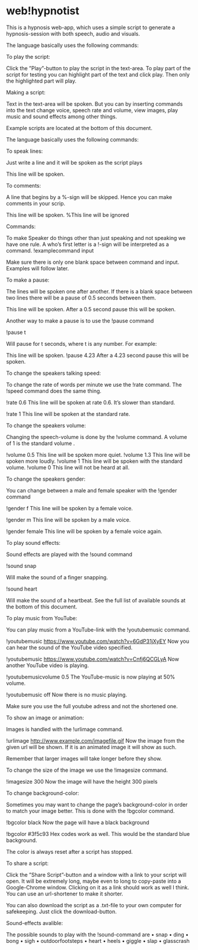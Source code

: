 # web!hypnotist

This is a hypnosis web-app, which uses a simple script to generate a hypnosis-session with both speech, audio and visuals.

The language basically uses the following commands:

To play the script: 

Click the ”Play”-button to play the script in the text-area. To play part of the script for testing you can highlight part of the text and click play. Then only the highlighted part will play. 

Making a script:

Text in the text-area will be spoken. But you can by inserting commands into the text change voice, speech rate and volume, view images, play music and sound effects among other things.

Example scripts are located at the bottom of this document.

The language basically uses the following commands:

To speak lines:

Just write a line and it will be spoken as the script plays

This line will be spoken.


To comments:

A line that begins by a %-sign will be skipped. Hence you can make comments in your scrip.

This line will be spoken. 
%This line will be ignored 

Commands:

To make Speaker do things other than just speaking and not speaking we have one rule. A who’s first letter is a !-sign will be interpreted as a command. !examplecommand input

Make sure there is only one blank space between command and input. Examples will follow later.


To make a pause:

The lines will be spoken one after another. If there is a blank space between two lines there will be a pause of 0.5 seconds between them.

This line will be spoken.
After a 0.5 second pause this will be spoken. 

Another way to make a pause is to use the !pause command

!pause t 

Will pause for t seconds, where t is any number. For example:

This line will be spoken.
!pause 4.23
After a 4.23 second pause this will be spoken.



To change the speakers talking speed:

To change the rate of words per minute we use the !rate command. The !speed command does the same thing.

!rate 0.6
This line will be spoken at rate 0.6. It’s slower than standard.

!rate 1
This line will be spoken at the standard rate. 


To change the speakers volume:

Changing the speech-volume is done by the !volume command. A volume of 1 is the standard volume . 

!volume 0.5 This line will be spoken more quiet. !volume 1.3 This line will be spoken more loudly. !volume 1 This line will be spoken with the standard volume. !volume 0 This line will not be heard at all. 

To change the speakers gender:

You can change between a male and female speaker with the !gender command

!gender f
This line will be spoken by a female voice.

!gender m
This line will be spoken by a male voice.

!gender female
This line will be spoken by a female voice again.


To play sound effects:

Sound effects are played with the !sound command

!sound snap

Will make the sound of a finger snapping. 

!sound heart

Will make the sound of a heartbeat. See the full list of available sounds at the bottom of this document.


To play music from YouTube:

You can play music from a YouTube-link with the !youtubemusic command.

!youtubemusic https://www.youtube.com/watch?v=6GdP31jXyEY
Now you can hear the sound of the YouTube video specified. 

!youtubemusic https://www.youtube.com/watch?v=Cnfj6QCGLyA
Now another YouTube video is playing.

!youtubemusicvolume 0.5
The YouTube-music is now playing at 50% volume.

!youtubemusic off
Now there is no music playing.

Make sure you use the full youtube adress and not the shortened one.

To show an image or animation:

Images is handled with the !urlimage command. 

!urlimage http://www.example.com/imagefile.gif
Now the image from the given url will be shown. If it is an animated image it will show as such.

Remember that larger images will take longer before they show.

To change the size of the image we use the !imagesize command.

!imagesize 300
Now the image will have the height 300 pixels


To change background-color:

Sometimes you may want to change the page’s background-color in order to match your image better. This is done with the !bgcolor command.

!bgcolor black
Now the page will have a black background

!bgcolor #3f5c93
Hex codes work as well. This would be the standard blue background.

The color is always reset after a script has stopped.


To share a script:

Click the ”Share Script”-button and a window with a link to your script will open. It will be extremely long, maybe even to long to copy-paste into a Google-Chrome window. Clicking on it as a link should work as well I think. You can use an url-shortener to make it shorter. 

You can also download the script as a .txt-file to your own computer for safekeeping. Just click the download-button.

Sound-effects avalible:

The possible sounds to play with the !sound-command are
	•	snap
	•	ding
	•	bong
	•	sigh
	•	outdoorfootsteps
	•	heart
	•	heels
	•	giggle
	•	slap
	•	glasscrash

